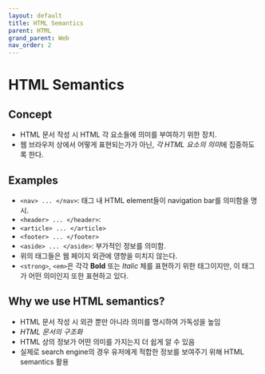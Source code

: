 ```yaml
---
layout: default
title: HTML Semantics
parent: HTML
grand_parent: Web
nav_order: 2
---
```

# HTML Semantics
## Concept

* HTML 문서 작성 시 HTML 각 요소들에 의미를 부여하기 위한 장치.
* 웹 브라우저 상에서 어떻게 표현되는가가 아닌, *각 HTML 요소의 의미*에 집중하도록 한다.

## Examples

* `<nav> ... </nav>`: 태그 내 HTML element들이 navigation bar를 의미함을 명시.
* `<header> ... </header>`: 
* `<article> ... </article>`
* `<footer> ... </footer>`
* `<aside> ... </aside>`: 부가적인 정보를 의미함.
* 위의 태그들은 웹 페이지 외관에 영향을 미치지 않는다.
* `<strong>`, `<em>`은 각각 **Bold** 또는 *Italic* 체를 표현하기 위한 태그이지만, 이 태그가 어떤 의미인지 또한 표현하고 있다.

## Why we use HTML semantics?

* HTML 문서 작성 시 외관 뿐만 아니라 의미를 명시하여 가독성을 높임
* *HTML 문서의 구조화*
* HTML 상의 정보가 어떤 의미를 가지는지 더 쉽게 알 수 있음
* 실제로 search engine의 경우 유저에게 적합한 정보를 보여주기 위해 HTML semantics 활용

